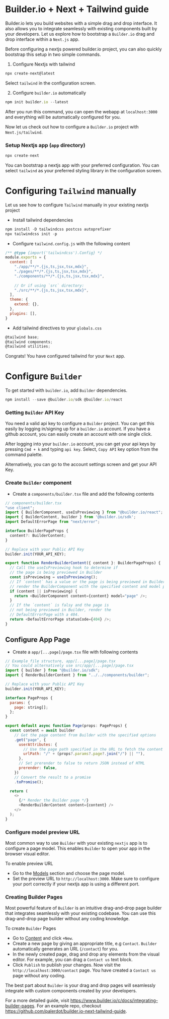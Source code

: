 # Builder.io + Next + Tailwind guide

Builder.io lets you build websites with a simple drag and drop interface. It also allows you to integrate seamlessly with existing components  built by your developers. Let us explore how to bootstrap a `Builder.io` drag and drop interface within a `Next.js` app.


Before configuring a nextjs powered builder.io project, you can also quickly bootstrap this setup in two simple commands.

1. Configure Nextjs with tailwind

```javascript
npx create-next@latest
```

Select `tailwind` in the configuration screen.

2. Configure `builder.io` automatically

```javascript
npm init builder.io --latest
```

After you run this command, you can open the webapp at `localhost:3000` and everything will be automatically configured for you. 

Now let us check out how to configure a `Builder.io` project with `Next.js/tailwind`.

### Setup Nextjs app (`app` directory)

```javascript
npx create-next
```

You can bootstrap a nextjs app with your preferred configuration. You can select `tailwind` as your preferred styling library in the configuration screen.

# Configuring `Tailwind` manually

Let us see how to configure `Tailwind` manually in your existing nextjs project

- Install tailwind dependencies

```javascript
npm install -D tailwindcss postcss autoprefixer
npx tailwindcss init -p
```

- Configure `tailwind.config.js` with the following content

```javascript
/** @type {import('tailwindcss').Config} */
module.exports = {
  content: [
    "./app/**/*.{js,ts,jsx,tsx,mdx}",
    "./pages/**/*.{js,ts,jsx,tsx,mdx}",
    "./components/**/*.{js,ts,jsx,tsx,mdx}",
 
    // Or if using `src` directory:
    "./src/**/*.{js,ts,jsx,tsx,mdx}",
  ],
  theme: {
    extend: {},
  },
  plugins: [],
}
```

- Add tailwind directives to your `globals.css`

```javascript
@tailwind base;
@tailwind components;
@tailwind utilities;
```

Congrats! You have configured tailwind for your `Next` app.


# Configure `Builder`

To get started with `builder.io`, add `Builder` dependencies.

```javascript
npm install --save @builder.io/sdk @builder.io/react
```

### Getting `Builder` API Key

You need a valid api key to configure a `Builder` project. You can get this easily by logging in/signing up for a `builder.io` account. If you have a github account, you can easily create an account with one single click. 

After logging into your `builder.io` account, you can get your api keys by pressing `Cmd + k` and typing `api key`. Select, `Copy API` key option from the command palette.

Alternatively, you can go to the account settings screen and get your API Key.

### Create `Builder` component

- Create a `components/builder.tsx` file and add the following contents

```javascript
// components/builder.tsx
"use client";
import { BuilderComponent, useIsPreviewing } from "@builder.io/react"; 
import { BuilderContent, builder } from '@builder.io/sdk';
import DefaultErrorPage from "next/error";

interface BuilderPageProps { 
  content?: BuilderContent;
}

// Replace with your Public API Key
builder.init(YOUR_API_KEY);

export function RenderBuilderContent({ content }: BuilderPageProps) { 
  // Call the useIsPreviewing hook to determine if 
  // the page is being previewed in Builder
  const isPreviewing = useIsPreviewing(); 
  // If `content` has a value or the page is being previewed in Builder,
  // render the BuilderComponent with the specified content and model props.
  if (content || isPreviewing) {
    return <BuilderComponent content={content} model="page" />;
  }
  // If the `content` is falsy and the page is 
  // not being previewed in Builder, render the 
  // DefaultErrorPage with a 404.
  return <DefaultErrorPage statusCode={404} />; 
}
```

## Configure App Page

- Create a `app/[...page]/page.tsx` file with following contents

```javascript
// Example file structure, app/[...page]/page.tsx
// You could alternatively use src/app/[...page]/page.tsx
import { builder } from "@builder.io/sdk";
import { RenderBuilderContent } from "../../components/builder";

// Replace with your Public API Key
builder.init(YOUR_API_KEY);

interface PageProps {
  params: {
    page: string[];
  };
}

export default async function Page(props: PageProps) {
  const content = await builder
    // Get the page content from Builder with the specified options
    .get("page", {
      userAttributes: {
        // Use the page path specified in the URL to fetch the content
        urlPath: "/" + (props?.params?.page?.join("/") || ""),
      },
      // Set prerender to false to return JSON instead of HTML
      prerender: false,
    })
    // Convert the result to a promise
    .toPromise();

  return (
    <>
      {/* Render the Builder page */}
      <RenderBuilderContent content={content} />
    </>
  );
}
```


### Configure model preview URL

Most common way to use `Builder` with your existing `nextjs` app is to configure a page model. This enables `Builder` to open your app in the browser visual editor.

To enable preview URL

- Go to the [Models](https://builder.io/models) section and choose the page model.
- Set the preview URL to `http://localhost:3000`. Make sure to configure your port correctly if your nextjs app is using a different port.

### Creating Builder Pages

Most powerful feature of `Builder` is an intuitive drag-and-drop page builder that integrates seamlessly with your existing codebase. You can use this drag-and-drop page builder without any coding knowledge.

To create `Builder` Pages
- Go to [Content](https://builder.io/content) and click `+New`. 
- Create a new page by giving an appropriate title, e.g `Contact`. `Builder` automatically generates an URL (`/contact`) for you.
- In the newly created page, drag and drop any elements from the visual editor. For example, you can drag a `Contact us` text block.
- Click `Publish` to publish your changes. Now visit the `http://localhost:3000/contact` page. You have created a `Contact us` page without any coding.

The best part about `Builder` is your drag and drop pages will seamlessly integrate with custom components created by your developers. 

For a more detailed guide, visit https://www.builder.io/c/docs/integrating-builder-pages. For an example repo, checkout https://github.com/palerdot/builder.io-next-tailwind-guide.

